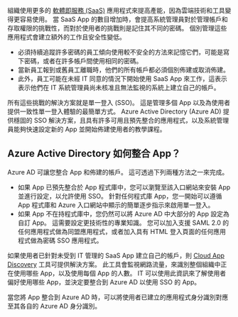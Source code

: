 組織使用更多的 [軟體即服務 (SaaS)](https://azure.microsoft.com/overview/what-is-saas/) 應用程式來提高產能，因為雲端技術和工具變得更容易使用。 當 SaaS App 的數目增加時，會提高系統管理員對於管理帳戶和存取權限的挑戰性，而對於使用者的挑戰則是記住其不同的密碼。 個別管理這些應用程式會建立額外的工作且安全性變低。

* 必須持續追蹤許多密碼的員工傾向使用較不安全的方法來記憶它們，可能是寫下密碼，或者在許多帳戶間使用相同的密碼。
* 當新員工報到或舊員工離職時，他們的所有帳戶都必須個別佈建或取消佈建。
* 此外，員工可能在未經 IT 同意的情況下開始使用 SaaS App 來工作，這表示表示他們在 IT 系統管理員尚未核准且無法監視的系統上建立自己的帳戶。  

所有這些挑戰的解決方案就是單一登入 (SSO)。 這是管理多個 App 以及為使用者提供一致性單一登入體驗的最簡單方式。 Azure Active Directory (Azure AD) 提供穩固的 SSO 解決方案，且具有許多可用且預先整合的應用程式，以及系統管理員能夠快速設定新的 App 並開始佈建使用者的教學課程。

## <a name="how-does-azure-active-directory-integrate-apps"></a>Azure Active Directory 如何整合 App？
Azure AD 可讓您整合 App 和佈建的帳戶。 這可透過下列兩種方法之一來完成。

* 如果 App 已預先整合於 App 程式庫中，您可以瀏覽至該入口網站來安裝 App 並進行設定，以允許使用 SSO。 針對任何程式庫 App，您一開始可以遵循 App 程式庫和 Azure 入口網站中顯示的簡單逐步指示來啟用單一登入。
* 如果 App 不在持程式庫中，您仍然可以將 Azure AD 中大部分的 App 設定為自訂 App。 這需要設定更技術性的專業知識。 您可以加入支援 SAML 2.0 的任何應用程式做為同盟應用程式，或者加入具有 HTML 登入頁面的任何應用程式做為密碼 SSO 應用程式。

如果使用者已針對未受到 IT 管理的 SaaS App 建立自己的帳戶，則 [Cloud App Discovery](../articles/active-directory/active-directory-cloudappdiscovery-whatis.md) 工具可提供解決方案。 此工具會監視網路流量，來識別整個組織中正在使用哪些 App，以及使用每個 App 的人數。 IT 可以使用此資訊來了解使用者偏好使用哪些 App，並決定要整合到 Azure AD 以使用 SSO 的 App。  

當您將 App 整合到 Azure AD 時，可以將使用者已建立的應用程式身分識別對應至其各自的 Azure AD 身分識別。  

